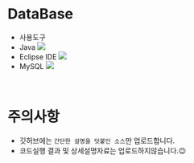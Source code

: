 # DataBase
* 사용도구
* Java <img src="https://img.shields.io/badge/Java-007396?style=flat&logo=Java&logoColor=white">
* Eclipse IDE <img src="https://img.shields.io/badge/Eclipse IDE-2C2255?style=flat&logo=Eclipse IDE&logoColor=white">
* MySQL <img src="https://img.shields.io/badge/MySQL-4479A1?style=flat&logo=MySQL&logoColor=white">


<br>

# 주의사항
* 깃허브에는 `간단한 설명을 덧붙인 소스`만 업로드합니다.
* 코드실행 결과 및 상세설명자료는 업로드하지않습니다.:wink:
 
<br>
